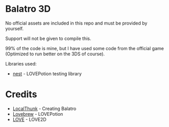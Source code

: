# Balatro 3D

No official assets are included in this repo and must be provided by yourself.

Support will not be given to compile this.

99% of the code is mine, but I have used some code from the official game (Optimized to run better on the 3DS of course).

Libraries used:
- [nest](/src/lib/nest/) - LOVEPotion testing library

# Credits
- [LocalThunk](https://x.com/LocalThunk) - Creating Balatro
- [Lovebrew](https://lovebrew.org) - LOVEPotion
- [LOVE](https://love2d.org) - LOVE2D
